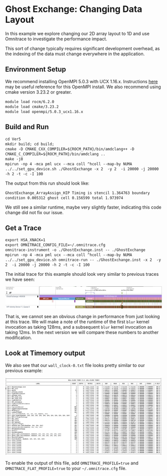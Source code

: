 # Ghost Exchange: Changing Data Layout

In this example we explore changing our 2D array layout to 1D and use Omnitrace
to investigate the performance impact.

This sort of change typically requires significant development overhead, as the
indexing of the data must change everywhere in the application.

## Environment Setup

We recommend installing OpenMPI 5.0.3 with UCX 1.16.x. Instructions
[here](https://github.com/amd/HPCTrainingDock/blob/main/comm/sources/scripts/openmpi_setup.sh)
may be useful reference for this OpenMPI install. We also recommend
using cmake version 3.23.2 or greater.

```
module load rocm/6.2.0
module load cmake/3.23.2
module load openmpi/5.0.3_ucx1.16.x
```

## Build and Run

```
cd Ver5
mkdir build; cd build;
cmake -D CMAKE_CXX_COMPILER=${ROCM_PATH}/bin/amdclang++ -D CMAKE_C_COMPILER=${ROCM_PATH}/bin/amdclang ..
make -j8
mpirun -np 4 -mca pml ucx --mca coll ^hcoll --map-by NUMA ../../set_gpu_device.sh ./GhostExchange -x 2  -y 2  -i 20000 -j 20000 -h 2 -t -c -I 100
```

The output from this run should look like:

```
GhostExchange_ArrayAssign_HIP Timing is stencil 1.364763 boundary condition 0.005312 ghost cell 0.156599 total 1.973974
```

We still see a similar runtime, maybe very slightly faster, indicating this code change did not fix our issue.

## Get a Trace

```
export HSA_XNACK=1
export OMNITRACE_CONFIG_FILE=~/.omnitrace.cfg
omnitrace-instrument -o ./GhostExchange.inst -- ./GhostExchange
mpirun -np 4 -mca pml ucx --mca coll ^hcoll --map-by NUMA ../../set_gpu_device.sh omnitrace-run -- ./GhostExchange.inst -x 2  -y 2  -i 20000 -j 20000 -h 2 -t -c -I 100
```

The initial trace for this example should look very similar to previous traces we have seen:

<p><img src="initial_trace.png"/></p>

That is, we cannot see an obvious change in performance from just looking at this trace. We will make a note of the runtime of the first `blur` kernel invocation as taking 128ms, and a subsequent `blur` kernel invocation as taking 12ms. In the next version we will compare these numbers to another modification.

## Look at Timemory output

We also see that our `wall_clock-0.txt` file looks pretty similar to our previous example:

<p><img src="timemory_output.png"/></p>

To enable the output of this file, add `OMNITRACE_PROFILE=true` and `OMNITRACE_FLAT_PROFILE=true` to your `~/.omnitrace.cfg` file.
